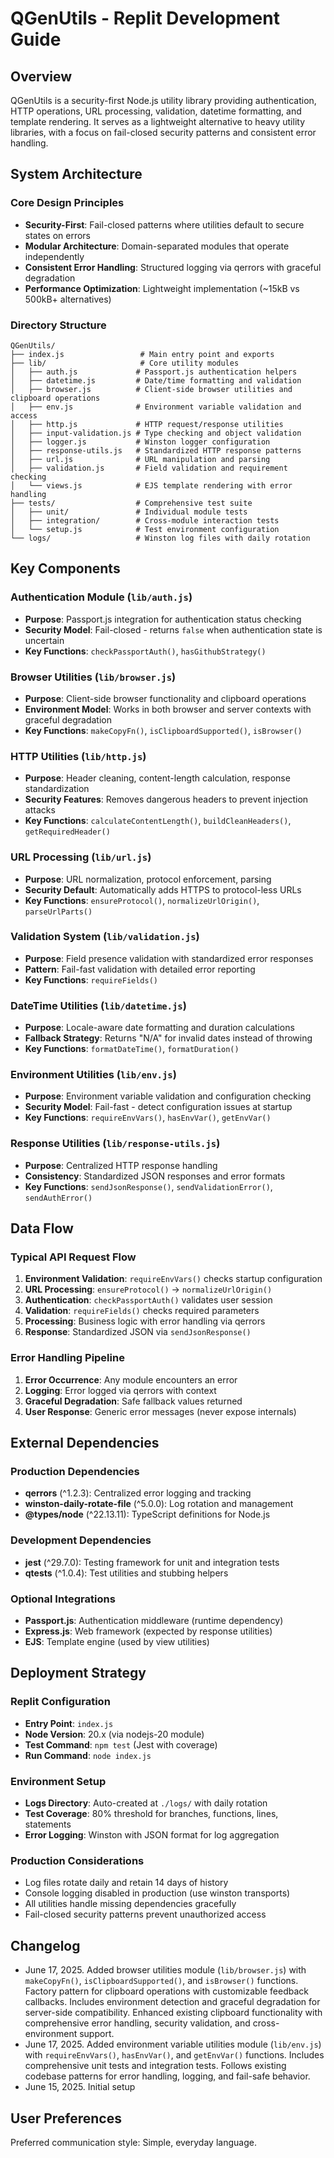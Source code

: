 # QGenUtils - Replit Development Guide

## Overview

QGenUtils is a security-first Node.js utility library providing authentication, HTTP operations, URL processing, validation, datetime formatting, and template rendering. It serves as a lightweight alternative to heavy utility libraries, with a focus on fail-closed security patterns and consistent error handling.

## System Architecture

### Core Design Principles
- **Security-First**: Fail-closed patterns where utilities default to secure states on errors
- **Modular Architecture**: Domain-separated modules that operate independently
- **Consistent Error Handling**: Structured logging via qerrors with graceful degradation
- **Performance Optimization**: Lightweight implementation (~15kB vs 500kB+ alternatives)

### Directory Structure
```
QGenUtils/
├── index.js                 # Main entry point and exports
├── lib/                     # Core utility modules
│   ├── auth.js             # Passport.js authentication helpers
│   ├── datetime.js         # Date/time formatting and validation
│   ├── browser.js          # Client-side browser utilities and clipboard operations
│   ├── env.js              # Environment variable validation and access
│   ├── http.js             # HTTP request/response utilities
│   ├── input-validation.js # Type checking and object validation
│   ├── logger.js           # Winston logger configuration
│   ├── response-utils.js   # Standardized HTTP response patterns
│   ├── url.js              # URL manipulation and parsing
│   ├── validation.js       # Field validation and requirement checking
│   └── views.js            # EJS template rendering with error handling
├── tests/                  # Comprehensive test suite
│   ├── unit/               # Individual module tests
│   ├── integration/        # Cross-module interaction tests
│   └── setup.js            # Test environment configuration
└── logs/                   # Winston log files with daily rotation
```

## Key Components

### Authentication Module (`lib/auth.js`)
- **Purpose**: Passport.js integration for authentication status checking
- **Security Model**: Fail-closed - returns `false` when authentication state is uncertain
- **Key Functions**: `checkPassportAuth()`, `hasGithubStrategy()`

### Browser Utilities (`lib/browser.js`)
- **Purpose**: Client-side browser functionality and clipboard operations
- **Environment Model**: Works in both browser and server contexts with graceful degradation
- **Key Functions**: `makeCopyFn()`, `isClipboardSupported()`, `isBrowser()`

### HTTP Utilities (`lib/http.js`)
- **Purpose**: Header cleaning, content-length calculation, response standardization
- **Security Features**: Removes dangerous headers to prevent injection attacks
- **Key Functions**: `calculateContentLength()`, `buildCleanHeaders()`, `getRequiredHeader()`

### URL Processing (`lib/url.js`)
- **Purpose**: URL normalization, protocol enforcement, parsing
- **Security Default**: Automatically adds HTTPS to protocol-less URLs
- **Key Functions**: `ensureProtocol()`, `normalizeUrlOrigin()`, `parseUrlParts()`

### Validation System (`lib/validation.js`)
- **Purpose**: Field presence validation with standardized error responses
- **Pattern**: Fail-fast validation with detailed error reporting
- **Key Functions**: `requireFields()`

### DateTime Utilities (`lib/datetime.js`)
- **Purpose**: Locale-aware date formatting and duration calculations
- **Fallback Strategy**: Returns "N/A" for invalid dates instead of throwing
- **Key Functions**: `formatDateTime()`, `formatDuration()`

### Environment Utilities (`lib/env.js`)
- **Purpose**: Environment variable validation and configuration checking
- **Security Model**: Fail-fast - detect configuration issues at startup
- **Key Functions**: `requireEnvVars()`, `hasEnvVar()`, `getEnvVar()`

### Response Utilities (`lib/response-utils.js`)
- **Purpose**: Centralized HTTP response handling
- **Consistency**: Standardized JSON responses and error formats
- **Key Functions**: `sendJsonResponse()`, `sendValidationError()`, `sendAuthError()`

## Data Flow

### Typical API Request Flow
1. **Environment Validation**: `requireEnvVars()` checks startup configuration
2. **URL Processing**: `ensureProtocol()` → `normalizeUrlOrigin()`
3. **Authentication**: `checkPassportAuth()` validates user session
4. **Validation**: `requireFields()` checks required parameters
5. **Processing**: Business logic with error handling via qerrors
6. **Response**: Standardized JSON via `sendJsonResponse()`

### Error Handling Pipeline
1. **Error Occurrence**: Any module encounters an error
2. **Logging**: Error logged via qerrors with context
3. **Graceful Degradation**: Safe fallback values returned
4. **User Response**: Generic error messages (never expose internals)

## External Dependencies

### Production Dependencies
- **qerrors** (^1.2.3): Centralized error logging and tracking
- **winston-daily-rotate-file** (^5.0.0): Log rotation and management
- **@types/node** (^22.13.11): TypeScript definitions for Node.js

### Development Dependencies
- **jest** (^29.7.0): Testing framework for unit and integration tests
- **qtests** (^1.0.4): Test utilities and stubbing helpers

### Optional Integrations
- **Passport.js**: Authentication middleware (runtime dependency)
- **Express.js**: Web framework (expected by response utilities)
- **EJS**: Template engine (used by view utilities)

## Deployment Strategy

### Replit Configuration
- **Entry Point**: `index.js`
- **Node Version**: 20.x (via nodejs-20 module)
- **Test Command**: `npm test` (Jest with coverage)
- **Run Command**: `node index.js`

### Environment Setup
- **Logs Directory**: Auto-created at `./logs/` with daily rotation
- **Test Coverage**: 80% threshold for branches, functions, lines, statements
- **Error Logging**: Winston with JSON format for log aggregation

### Production Considerations
- Log files rotate daily and retain 14 days of history
- Console logging disabled in production (use winston transports)
- All utilities handle missing dependencies gracefully
- Fail-closed security patterns prevent unauthorized access

## Changelog

- June 17, 2025. Added browser utilities module (`lib/browser.js`) with `makeCopyFn()`, `isClipboardSupported()`, and `isBrowser()` functions. Factory pattern for clipboard operations with customizable feedback callbacks. Includes environment detection and graceful degradation for server-side compatibility. Enhanced existing clipboard functionality with comprehensive error handling, security validation, and cross-environment support.
- June 17, 2025. Added environment variable utilities module (`lib/env.js`) with `requireEnvVars()`, `hasEnvVar()`, and `getEnvVar()` functions. Includes comprehensive unit tests and integration tests. Follows existing codebase patterns for error handling, logging, and fail-safe behavior.
- June 15, 2025. Initial setup

## User Preferences

Preferred communication style: Simple, everyday language.